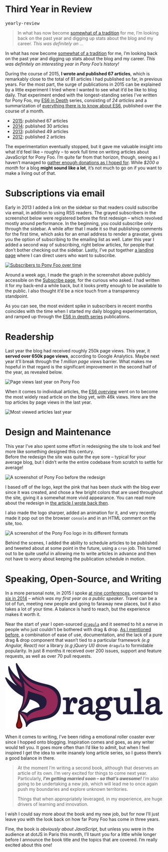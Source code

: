 <h1>Third Year in Review</h1>

<div><kbd>yearly-review</kbd></div>

<blockquote><p>In what has now become <a href="https://ponyfoo.com/articles/tagged/yearly-review" aria-label="Articles tagged yearly-review on Pony Foo">somewhat of a tradition</a> for me, I&#x2019;m looking back on the past year and digging up stats about the blog and my career. <em>This was definitely an &#x2026;</em></p></blockquote>

<div><p>In what has now become <a href="https://ponyfoo.com/articles/tagged/yearly-review" aria-label="Articles tagged yearly-review on Pony Foo">somewhat of a tradition</a> for me, I&#x2019;m looking back on the past year and digging up stats about the blog and my career. <em>This was definitely an interesting year in Pony Foo&#x2019;s history!</em></p></div>

<div></div>

<div><p>During the course of 2015, <strong>I wrote and published 67 articles</strong>, which is remarkably close to the total of 81 articles I had published so far, in previous years. For the most part, the surge of publications in 2015 can be explained by a little experiment I tried where I wanted to see what it&#x2019;d be like to blog daily. That experiment ended with the longest-standing series I&#x2019;ve written for Pony Foo, my <a href="https://ponyfoo.com/articles/tagged/es6-in-depth" aria-label="ES6 in Depth on Pony Foo">ES6 in Depth</a> series, consisting of <em>24 articles</em> and a summarization of <a href="https://ponyfoo.com/articles/es6" aria-label="ES6 Overview in 350 Bullet Points on Pony Foo">everything there is to know about ES6</a>, published over the course of a month.</p> <ul> <li><a href="https://ponyfoo.com/articles/2015" target="_blank" aria-label="Articles published in 2015">2015</a>: published 67 articles</li> <li><a href="https://ponyfoo.com/articles/2014" target="_blank" aria-label="Articles published in 2014">2014</a>: published 30 articles</li> <li><a href="https://ponyfoo.com/articles/2013" target="_blank" aria-label="Articles published in 2013">2013</a>: published 49 articles</li> <li><a href="https://ponyfoo.com/articles/2012" target="_blank" aria-label="Articles published in 2012">2012</a>: published 2 articles</li> </ul> <p>The experimentation eventually stopped, but it gave me valuable insight into what it&#x2019;d feel like &#x2013; roughly &#x2013; to work full time on writing articles about JavaScript for Pony Foo. I&#x2019;m quite far from that horizon, though, seeing as I haven&#x2019;t managed to <a href="https://www.patreon.com/bevacqua" target="_blank" aria-label="My profile on Patreon">gather enough donations as I hoped for</a>. While <em>$200 a month</em> for a blog <strong>might sound like a lot</strong>, it&#x2019;s not much to go on if you want to make a living out of that.</p></div>

<div><h1 id="subscriptions-via-email">Subscriptions via email</h1> <p>Early in 2013 I added a link on the sidebar so that readers could subscribe via email, in addition to using RSS readers. The grayed subscribers in the screenshot below were registered before the first redesign &#x2013; which revolved mostly around performance. In the beginning, you could subscribe only through the sidebar. A while after that I made it so that publishing comments for the first time, which asks for an email address to render a gravatar, gives you the option of subscribing to the emailing list as well. Later this year I added a second way of subscribing, right below articles, for people that don&#x2019;t bother checking out the sidebar. Lastly, I&#x2019;ve put together <a href="https://ponyfoo.com/subscribe" aria-label="Get Subscribed to Pony Foo!">a landing page</a> where I can direct users who want to subscribe.</p> <p><a href="https://ponyfoo.com/subscribe" aria-label="Get Subscribed to Pony Foo!"><img alt="Subscribers to Pony Foo over time" class="" src="https://i.imgur.com/zUeYXVl.png"></a></p> <p>Around a week ago, I made the graph in the screenshot above publicly accessible on the <a href="https://ponyfoo.com/subscribe" aria-label="Get Subscribed to Pony Foo!">Subscribe page</a>, for the curious who asked. I had written it for my back-end a while back, but it looks pretty enough to be available to the public. I also thought it&#x2019;d be a nice touch from a transparency standpoint.</p> <p>As you can see, the most evident spike in subscribers in recent months coincides with the time when I started my daily blogging experimentation, and ramped up through the <a href="https://ponyfoo.com/articles/tagged/es6-in-depth" aria-label="ES6 in Depth on Pony Foo">ES6 in depth series</a> publications.</p> <h1 id="readership">Readership</h1> <p>Last year the blog had received roughly 250k page views. This year, it <strong>served over 650k page views</strong>, according to Google Analytics. Maybe next year it&#x2019;ll break through the <em>1 million page views</em> barrier. What makes me hopeful in that regard is the significant improvement in the second half of the year, as revealed below.</p> <p><img alt="Page views last year on Pony Foo" class="" src="https://i.imgur.com/PSB5DHD.png"></p> <p>When it comes to individual articles, the <a href="https://ponyfoo.com/articles/es6" aria-label="ES6 Overview in 350 Bullet Points on Pony Foo">ES6 overview</a> went on to become the most widely read article on the blog yet, with 46k views. Here are the top articles by page views in the last year.</p> <p><img alt="Most viewed articles last year" class="" src="https://i.imgur.com/ZHjbqw5.png"></p> <h1 id="design-and-maintenance">Design and Maintenance</h1> <p>This year I&#x2019;ve also spent some effort in redesigning the site to look and feel more like something designed this century.<br> Before the redesign the site was quite the eye sore &#x2013; typical for your average blog, but I didn&#x2019;t write the entire codebase from scratch to settle for average!</p> <p><img alt="A screenshot of Pony Foo before the redesign" class="" src="https://i.imgur.com/eihfWoU.jpg"></p> <p>I based off of the logo, kept the pink that has been stuck with the blog ever since it was created, and chose a few bright colors that are used throughout the site, giving it a somewhat more vivid appearance. You can read more about the redesign in <a href="https://ponyfoo.com/articles/redesign" aria-label="Pony Foo Gets a Face Lift on Pony Foo">the article I wrote back then</a>.</p> <p>I also made the logo sharper, added an animation for it, and very recently made it pop out on the browser <code class="md-code md-code-inline">console</code> and in an HTML comment on the site, too.</p> <p><img alt="A screenshot of the Pony Foo logo in its different formats" class="" src="https://i.imgur.com/ISt6ziQ.png"></p> <p>Behind the scenes, I added the ability to schedule articles to be published and tweeted about at some point in the future, using a <code class="md-code md-code-inline">cron</code> job. This turned out to be quite useful in allowing me to write articles in advance and then not have to worry about keeping the publication schedule in motion.</p> <h1 id="speaking-open-source-and-writing">Speaking, Open-Source, and Writing</h1> <p>In a more personal note, in 2015 I spoke <a href="http://lanyrd.com/profile/bevacqua/2015/" target="_blank">at nine conferences</a>, compared to <a href="http://lanyrd.com/profile/bevacqua/2014/" target="_blank">six in 2014</a> <em>&#x2013; which was my first year as a public speaker</em>. Travel can be a lot of fun, meeting new people and going to faraway new places, but it also takes a lot of your time. A balance is hard to reach, but the experience makes it worth it.</p> <p>Near the start of year I open-sourced <a href="https://github.com/bevacqua/dragula" target="_blank" aria-label="bevacqua/dragula on GitHub"><code class="md-code md-code-inline">dragula</code></a> and it seemed to hit a nerve in people who just couldn&#x2019;t be bothered with drag &amp; drop. <a href="https://ponyfoo.com/articles/why-i-write-plain-javascript-modules" aria-label="Why I Write Plain JavaScript Modules on Pony Foo">As I mentioned before</a>, a combination of ease of use, documentation, and the lack of a pure drag &amp; drop component that wasn&#x2019;t tied to a particular framework <em>(e.g Angular, React)</em> nor a library <em>(e.g jQuery UI)</em> drove <code class="md-code md-code-inline">dragula</code> to formidable popularity. In just 8 months it received over 200 issues, support and feature requests, as well as over 70 pull requests.</p> <p><a href="https://github.com/bevacqua/dragula" target="_blank" aria-label="bevacqua/dragula on GitHub"><img alt="The logo for dragula -- it&apos;s awesome!" class="" src="https://github.com/bevacqua/dragula/raw/master/resources/logo.png"></a></p> <p>When it comes to writing, I&#x2019;ve been riding a emotional roller coaster ever since I hopped onto blogging. Inspiration comes and goes, as any writer would tell you. It goes more often than I&#x2019;d like to admit, but when I feel inspired I get the idea to write insanely long article series, so I guess there&#x2019;s a good balance in there.</p> <blockquote> <p>At the moment I&#x2019;m writing a second book, although that deserves an article of its own. I&#x2019;m very excited for things to come next year. Particularly, <em><strong>I&#x2019;m getting married soon &#x2013; so that&#x2019;s awesome!</strong></em> I&#x2019;m also going to be undertaking a new job, which will lead me to once again push my boundaries and explore unknown territories.</p> <p>Things that when appropriately leveraged, in my experience, are huge drivers of learning and innovation.</p> </blockquote> <p>I wish I could say more about the book and my new job, but for now I&#x2019;ll just leave you with the look back on how far Pony Foo has come in three years.</p> <p>Fine, the book is <em>obviously about JavaScript</em>, but unless you were in the audience at dotJS in Paris this month, I&#x2019;ll taunt you for a little while longer before I announce the book title and the topics that are covered. I&#x2019;m really excited about this one!</p></div>

